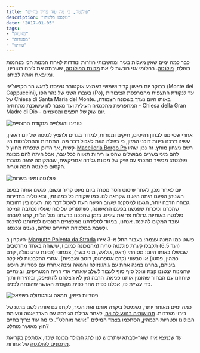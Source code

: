 ```yaml
---
title: "פולנטה, כי מה עוד צריך בחיים"
description: "טקסט כלשהו"
date: "2017-01-05"
tags:
- "נסיעות"
- "מסעדות"
- "טורינו"
---
```


כבר כמה ימים שאין מעלות בעיר ומחשבותי חוזרות ונודדות לאחת המנות הכי מנחמות בעולם, [פולנטה](https://en.wikipedia.org/wiki/Polenta). בחלומי אני רוכשת לי את [מכונת הפולנטה](https://www.grandicucineitalia.it/en/sale/1188/polenta-maker/P.5/machine-automatic-cooking-polenta-production-kg-manual-controls), ששבתה את ליבנו בטורינו, ומייבאת אותה לביתנו.

בבוקר יום ראשון קריר ושמשי באמצע אוקטובר טיפסנו לראש הר הקפוצ׳יני (Monte dei Cappuccini), בעברו השני של נהר הפו (Po), עד לנקודת התצפית מהמרפסת הציבורית של Chiesa di Santa Maria del Monte. באותו היום נערך בשכונה הצמודה, המתפרשת מהכנסיה העילית ועד מעבר לזו ששוכנת מתחתיה - Chiesa della Gran Madre di Dio - יום שוק של חפצים ומטעמים.

![טורינו והאלפים מנקודת התצפית](https://air-freelance.com/photos/all-you-need-is-polenta3.jpg)

אחרי שסיימנו לבחון רהיטים, תיקים ומנורות, למדוד בגדים ולהציץ למיסה של יום ראשון, עשינו דרכנו בינות דוכני המזון, כי בשלה העת לאכול דבר מה. התחרות וההתלבטות היו קשות, אך הדוכן שנפתח מחוץ ל-[Macelleria Borgo Po](https://www.facebook.com/pages/category/Butcher-Shop/Macelleria-Borgo-po-1003390459721705/) רשם ניצחון מוחץ. זה נכון שהיו להם מיני בשרים מבושלים שהפיצו ריחות תאווה לכל עבר, אבל היתה להם מכונת פולנטה: מכשיר מתכתי עם שיק של מכונת גלידה אמריקאית, שבמקומה יצאה מהברז הקסום פולנטה חמה וטריה.

![פולנטה ומיני בשרות](https://air-freelance.com/photos/all-you-need-is-polenta2.jpg)

יום לאחר מכן, לאחר שיטוט חסר מטרה ביום מעט קריר וגשום, פגשנו אותה בפעם השניה; הפעם היתה היא זו שקראה לנו. כמו שקורה כל כמה זמן, ובאיטליה בתדירות גבוהה הרבה יותר, הגענו למסקנה ששוב הגיעה העת לאכול דבר מה. תעינו בין רחובות שהכרנו וכיכרות שפגשנו בפעם הראשונה, כשתפריט על לוח שעליו נכתבה המילה פולנטה באותיות גדולות צד את עינינו. בזמן שחככנו בדעתנו מול הלוח, קרא לעברנו עובד המקום להיכנס. אנחנו, בניגוד לסלידתנו ממלצרים המנסים לפתותנו להיכנס ולשבת במלכודת התיירים שלהם, נענינו ונכנסנו.

העקרון ב-[Margutte Polenta da Strada](https://www.facebook.com/marguttepolenta/) פשוט כמו המנה עצמה: בעבור החל מ-3 אירו (ועד 6.5) תקבלו קערת פולנטה טריה (מהמכונה כמובן), ששוחה באחד מהרטבים שבושלו באותו היום: מסורתי (ראגו, גולאש, מיני בשר), צמחוני (גבינת גורגונזולה, קרם כמהין, פסטו) או טבעוני (קרם אספרגוס, רוטב עגבניות). אחרי התלבטות לא קלה ביניהם, בחרנו במנה אחת עם גורגונזולה וחמאה ומנה אחרת עם פטריות. חיכינו שהמנות יצטננו קצת ונוכל סוף סוף לעבור לשלב שאחרי אדי הריח המטריפים, ובינתיים שוחחנו עם הבחור שהזמין אותנו פנימה. הרבה זמן לא הצלחנו להתאפק, ובזהירות ותוך כדי עשיית פוּ, אכלנו כפית אחר כפית מקערת האושר שהונחה לפנינו.

![פטריות בימין, חמאה וגורגונזולה בשמאל](https://air-freelance.com/photos/all-you-need-is-polenta1.jpg)

כמה ימים מאוחר יותר, כשמיטל ביקרה אותנו ואת העיר, לקחנו גם אותה לשם ברגע של כיבוי מערכות. [תחושותיה בנוגע לחוויה](https://ayearinnice.wordpress.com/2016/11/05/turin/), לאחר אכילת הגירסה עם הארביאטה וטעימת הבולונז ופטריות הכמהין, הסתכמו בצמד המילים ״אושר מוחלט״. כי מה עוד צריך בחיים חוץ מאושר מוחלט?

עד שנמצא איזו שוגר-סבתא שתרכוש לנו לחג המולד מכונה שכזו, אסתפק בקריאת [מתכונים לפולנטה](https://www.zetaim.com/archives/2016/mushroom-polenta) של אחרות.
